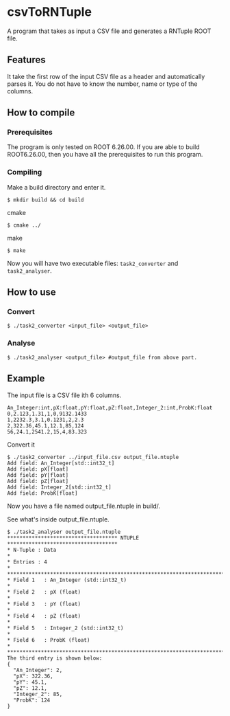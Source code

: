 # csvToRNTuple
A program that takes as input a CSV file and generates a RNTuple ROOT file. 

## Features
It take the  first row of the input CSV file as a header and automatically parses it. You do not have to know the number, name or type of the columns.

## How to compile

### Prerequisites

The program is only tested on ROOT 6.26.00. If you are able to build ROOT6.26.00, then you have all the prerequisites to run this program. 

### Compiling

Make a build directory and enter it.
```
$ mkdir build && cd build
```

cmake 
```
$ cmake ../
```
make
```
$ make
```
Now you will have two executable files: `task2_converter` and `task2_analyser`. 

## How to use

### Convert

```
$ ./task2_converter <input_file> <output_file>
```

### Analyse

```
$ ./task2_analyser <output_file> #output_file from above part.
```

## Example
The input file is a CSV file ith 6 columns.
```
An_Integer:int,pX:float,pY:float,pZ:float,Integer_2:int,ProbK:float
0,2.123,1.31,1,0,9132.1433
1,2232.3,3.1,0.1231,2,2.3
2,322.36,45.1,12.1,85,124
56,24.1,2541.2,15,4,83.323
```

Convert it
```
$ ./task2_converter ../input_file.csv output_file.ntuple
Add field: An_Integer[std::int32_t]
Add field: pX[float]
Add field: pY[float]
Add field: pZ[float]
Add field: Integer_2[std::int32_t]
Add field: ProbK[float]
```

Now you have a file named output_file.ntuple in build/.

See what's inside output_file.ntuple.
```
$ ./task2_analyser output_file.ntuple
************************************ NTUPLE ************************************
* N-Tuple : Data                                                               *
* Entries : 4                                                                  *
********************************************************************************
* Field 1   : An_Integer (std::int32_t)                                     *
* Field 2   : pX (float)                                                       *
* Field 3   : pY (float)                                                       *
* Field 4   : pZ (float)                                                       *
* Field 5   : Integer_2 (std::int32_t)                                         *
* Field 6   : ProbK (float)                                                    *
********************************************************************************
The third entry is shown below:
{
  "An_Integer": 2,
  "pX": 322.36,
  "pY": 45.1,
  "pZ": 12.1,
  "Integer_2": 85,
  "ProbK": 124
}
```

